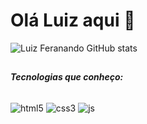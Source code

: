 # Olá Luiz aqui 👋 #

![Luiz Feranando GitHub stats](https://github-readme-stats.vercel.app/api?username=luizkujo&show_icons=true&theme=merko)

##
  
  ***Tecnologias que conheço:***

  <div style="display: inline_block"></br>
  <img align="center" alt="html5" src="https://img.shields.io/badge/HTML5-E34F26?style=for-the-badge&logo=html5&logoColor=white">
  <img align="center" alt="css3" src="https://img.shields.io/badge/CSS3-1572B6?style=for-the-badge&logo=css3&logoColor=white">
  <img align="center" alt="js" src="https://img.shields.io/badge/JavaScript-F7DF1E?style=for-the-badge&logo=javascript&logoColor=black">

  </div>

    


